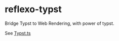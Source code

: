 # reflexo-typst

Bridge Typst to Web Rendering, with power of typst.

See [Typst.ts](https://github.com/Myriad-Dreamin/typst.ts)
